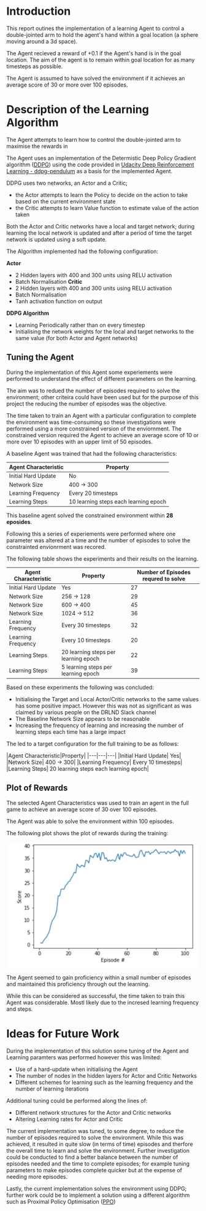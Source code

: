 # Introduction
This report outines the implementation of a learning Agent to control a double-jointed arm to hold the agent's hand within a goal location (a sphere moving around a 3d space).

The Agent recieved a reward of +0.1 if the Agent's hand is in the goal location. The aim of the agent is to remain within goal location for as many timesteps as possible.

The Agent is assumed to have solved the environment if it achieves an average score of 30 or more over 100 episodes.

# Description of the Learning Algorithm
The Agent attempts to learn how to control the double-jointed arm to maximise the rewards in 

The Agent uses an implementation of the Determistic Deep Policy Gradient algorithm ([DDPG](https://arxiv.org/abs/1509.02971)) using the code provided in [Udacity Deep Reinforcement Learning - ddpg-pendulum](https://github.com/udacity/deep-reinforcement-learning/tree/master/ddpg-pendulum) as a basis for the implemented Agent.

DDPG uses two networks, an Actor and a Critic; 
 - the Actor attempts to learn the Policy to decide on the action to take based on the current environment state
 - the Critic attempts to learn Value function to estimate value of the action taken 

Both the Actor and Critic networks have a local and target network; during learning the local network is updated and after a period of time the target network is updated using a soft update.

The Algorithm implemented had the following configuration:

**Actor**
- 2 Hidden layers with 400 and 300 units using RELU activation
- Batch Normalisation
**Critic**
- 2 Hidden layers with 400 and 300 units using RELU activation
- Batch Normalisation
- Tanh activation function on output

**DDPG Algorithm**
- Learning Periodically rather than on every timestep
- Initialising the network weights for the local and target networks to the same value (for both Actor and Agent networks)

## Tuning the Agent
During the implementation of this Agent some experiements were performed to understand the effect of different parameters on the learning.

The aim was to redued the number of episodes required to solve the environment; other criteira could have been used but for the purpose of this project the reducing the number of episodes was the objective.

The time taken to train an Agent with a particular configuration to complete the environment was time-consuming so these investigations were performed using a more constrained version of the enviornment. The constrained version required the Agent to achieve an average score of 10 or more over 10 episodes with an upper limit of 50 episodes.

A baseline Agent was trained that had the following characteristics:

|Agent Characteristic|Property|
|---|---|
|Initial Hard Update| No|
|Network Size| 400 -> 300|
|Learning Frequency| Every 20 timesteps|
|Learning Steps| 10 learning steps each learning epoch|

This baseline agent solved the constrained environment within __28 eposides__.

Following this a series of experiements were performed where one parameter was altered at a time and the number of episodes to solve the constrainted envionrment was recored.

The following table shows the experiments and their results on the learning.

|Agent Characteristic|Property|Number of Episodes requred to solve|
|---|---|---|
|Initial Hard Update|Yes|27|
|Network Size| 256 -> 128|29|
|Network Size| 600 -> 400|45|
|Network Size| 1024 -> 512|36|
|Learning Frequency|Every 30 timesteps|32|
|Learning Frequency|Every 10 timesteps|20|
|Learning Steps|20 learning steps per learning epoch|22|
|Learning Steps|5 learning steps per learning epoch|39|

Based on these experiments the following was concluded:
 - Initialising the Target and Local Actor/Critic networks to the same values has some positive impact. However this was not as significant as was claimed by various people on the DRLND Slack channel
 - The Baseline Network Size appears to be reasonable
 - Increasing the frequency of learning and increasing the number of learning steps each time has a large impact

The led to a target configuration for the full training to be as follows:

|Agent Characteristic|Property|
|---|---|---|
|Initial Hard Update| Yes|
|Network Size| 400 -> 300|
|Learning Frequency| Every 10 timesteps|
|Learning Steps| 20 learning steps each learning epoch|

## Plot of Rewards
The selected Agent Characteristics was used to train an agent in the full game to achieve an average score of 30 over 100 episodes.

The Agent was able to solve the environment within 100 episodes.

The following plot shows the plot of rewards during the training:

![Image containing a Plot of Rewards for the network during training](trainingRewardsPlot.png)

The Agent seemed to gain proficiency within a small number of episodes and maintained this proficiency through out the learning.

While this can be considered as successful, the time taken to train this Agent was considerable. Mostl likely due to the incresed learning frequency and steps.

# Ideas for Future Work
During the implementation of this solution some tuning of the Agent and Learning paramters was performed however this was limited:
- Use of a hard-update when initialising the Agent
- The number of nodes in the hidden layers for Actor and Critic Networks
- Different schemes for learning such as the learning frequency and the number of learning iterations

Additional tuning could be performed along the lines of:
 - Different network structures for the Actor and Critic networks
 - Altering Learning rates for Actor and Critic

 The current implementation was tuned, to some degree, to reduce the number of episodes required to solve the environment. While this was achieved, it resulted in quite slow (in terms of time) episodes and therfore the overall time to learn and solve the environment. Further investigation could be conducted to find a better balance between the number of episodes needed and the time to complete episodes; for example tuning parameters to make episodes complete quicker but at the expense of needing more episodes.


Lastly, the current implementation solves the environment using DDPG; further work could be to implement a solution using a different algorithm such as Proximal Policy Optimisation ([PPO](https://arxiv.org/pdf/1707.06347.pdf))

